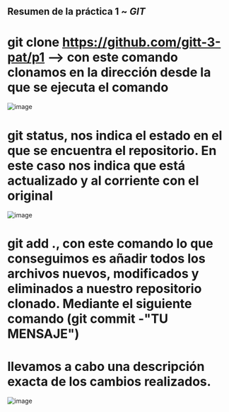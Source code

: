 ## Resumen de la práctica 1 ~ *GIT*
# git clone https://github.com/gitt-3-pat/p1 --> con este comando clonamos en la dirección desde la que se ejecuta el comando
![image](https://github.com/joseguardo/p1/assets/122973291/a83b757c-dc6a-4618-a9f8-3708de2ae152)

# git status, nos indica el estado en el que se encuentra el repositorio. En este caso nos indica que está actualizado y al corriente con el original
![image](https://github.com/joseguardo/p1/assets/122973291/019e13eb-f540-4573-a3f2-c187038c0e5f)

# git add ., con este comando lo que conseguimos es añadir todos los archivos nuevos, modificados y eliminados a nuestro repositorio clonado. Mediante el siguiente comando (git commit -"TU MENSAJE") 
# llevamos a cabo una descripción exacta de los cambios realizados.
![image](https://github.com/joseguardo/p1/assets/122973291/b6e736e3-204b-4039-8259-19d3b044ea51)





